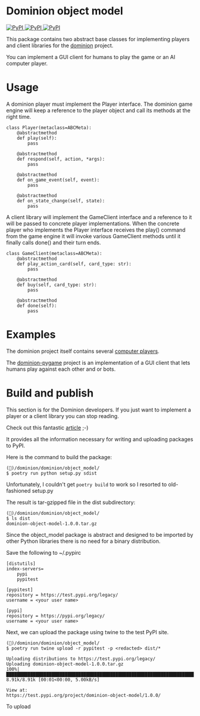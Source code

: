 # Dominion object model

[
![PyPI](https://img.shields.io/pypi/v/dominion-object-model.svg)
![PyPI](https://img.shields.io/pypi/pyversions/dominion-object-model.svg)
![PyPI](https://img.shields.io/github/license/the-gigi/dominion.svg)
](https://pypi.org/project/dominion-object-model/)


This package contains two abstract base classes for implementing players 
and client libraries for the [dominion](https://github.com/the-gigi/dominion) project.

You can implement a GUI client for humans to play the game or an AI computer
player.

# Usage

A dominion player must implement the Player interface. The dominion game engine
will keep a reference to the player object and call its methods at the right time.

```
class Player(metaclass=ABCMeta):
    @abstractmethod
    def play(self):
        pass

    @abstractmethod
    def respond(self, action, *args):
        pass

    @abstractmethod
    def on_game_event(self, event):
        pass

    @abstractmethod
    def on_state_change(self, state):
        pass
```

A client library will implement the GameClient interface and a reference
to it will be passed to concrete player implementations. When the concrete
player who implements the Player interface receives the play() command 
from the game engine it will invoke various GameClient methods until
it finally calls done() and their turn ends.

```
class GameClient(metaclass=ABCMeta):
    @abstractmethod
    def play_action_card(self, card_type: str):
        pass

    @abstractmethod
    def buy(self, card_type: str):
        pass

    @abstractmethod
    def done(self):
        pass
```

# Examples

The dominion project itself contains several [computer players](https://github.com/the-gigi/dominion/tree/master/computer_players).

The [dominion-pygame](https://github.com/Bloblblobl/dominion-pygame) project is an implementation of a GUI client that lets humans play against each other and or bots.


# Build and publish

This section is for the Dominion developers. 
If you just want to implement a player or a client library you can stop reading.


Check out this fantastic [article](https://code.tutsplus.com/tutorials/how-to-write-package-and-distribute-a-library-in-python--cms-28693) ;-)

It provides all the information necessary for writing and uploading packages to PyPI. 


Here is the command to build the package:

```
(🐙)/dominion/dominion/object_model/
$ poetry run python setup.py sdist
``` 

Unfortunately, I couldn't get `poetry build` to work so I resorted to old-fashioned setup.py

The result is tar-gzipped file in the dist subdirectory:

```
(🐙)/dominion/dominion/object_model/
$ ls dist
dominion-object-model-1.0.0.tar.gz
```

Since the object_model package is abstract and designed to be imported by other 
Python libraries there is no need for a binary distribution.


Save the following to ~/.pypirc

```
[distutils]
index-servers=
    pypi
    pypitest

[pypitest]
repository = https://test.pypi.org/legacy/
username = <your user name>

[pypi]
repository = https://pypi.org/legacy/
username = <your user name>
```

Next, we can upload the package using twine to the test PyPI site.


```
(🐙)/dominion/dominion/object_model/
$ poetry run twine upload -r pypitest -p <redacted> dist/*

Uploading distributions to https://test.pypi.org/legacy/
Uploading dominion-object-model-1.0.0.tar.gz
100%|███████████████████████████████████████████████████████████████████████████████████████| 8.91k/8.91k [00:01<00:00, 5.00kB/s]

View at:
https://test.pypi.org/project/dominion-object-model/1.0.0/
```

To upload 

